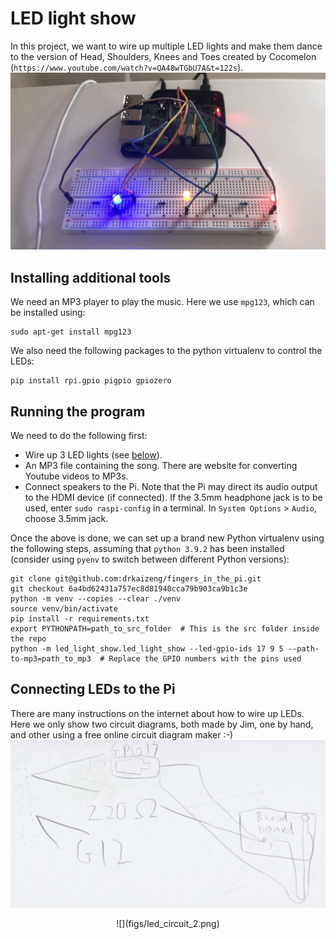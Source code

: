 
# LED light show
In this project, we want to wire up multiple LED lights and make them dance to the version of Head, Shoulders, Knees and Toes created by Cocomelon (`https://www.youtube.com/watch?v=QA48wTGbU7A&t=122s`).
![](figs/led_light_show.jpg)


## Installing additional tools
We need an MP3 player to play the music. Here we use `mpg123`, which can be installed using:
```
sudo apt-get install mpg123
```

We also need the following packages to the python virtualenv to control the LEDs:
```
pip install rpi.gpio pigpio gpiozero
```


## Running the program
We need to do the following first:

- Wire up 3 LED lights (see [below](#connecting-leds-to-the-pi)).
- An MP3 file containing the song. There are website for converting Youtube videos to MP3s.
- Connect speakers to the Pi. Note that the Pi may direct its audio output to the HDMI device (if connected). If the 3.5mm headphone jack is to be used, enter `sudo raspi-config` in a terminal. In `System Options` > `Audio`, choose 3.5mm jack.

Once the above is done, we can set up a brand new Python virtualenv using the following steps, assuming that `python 3.9.2` has been installed (consider using `pyenv` to switch between different Python versions):
```
git clone git@github.com:drkaizeng/fingers_in_the_pi.git
git checkout 6a4bd62431a757ec8d81940cca79b903ca9b1c3e
python -m venv --copies --clear ./venv
source venv/bin/activate
pip install -r requirements.txt
export PYTHONPATH=path_to_src_folder  # This is the src folder inside the repo
python -m led_light_show.led_light_show --led-gpio-ids 17 9 5 --path-to-mp3=path_to_mp3  # Replace the GPIO numbers with the pins used
```

## Connecting LEDs to the Pi
There are many instructions on the internet about how to wire up LEDs. Here we only show two circuit diagrams, both made by Jim, one by hand, and other using a free online circuit diagram maker :-)
![](figs/led_circuit_1.jpg)
<center>![](figs/led_circuit_2.png)</center>
